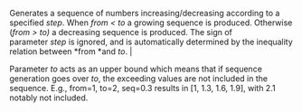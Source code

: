 
[comment]: # (ListCanvasModule)
Generates a sequence of numbers increasing/decreasing according to a specified *step*. When *from < to* a growing sequence is produced. Otherwise (*from > to)* a decreasing sequence is produced. The sign of parameter *step* is ignored, and is automatically determined by the inequality relation between *from *and *to*. |

Parameter *to* acts as an upper bound which means that if sequence generation goes over *to*, the exceeding values are not included in the sequence. E.g., from=1, to=2, seq=0.3 results in [1, 1.3, 1.6, 1.9], with 2.1 notably not included.
